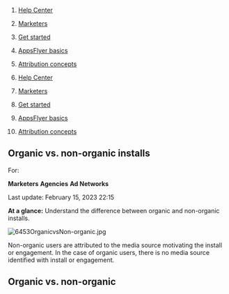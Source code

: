 1.  [Help Center](https://support.appsflyer.com/hc/en-us)
2.  [Marketers](https://support.appsflyer.com/hc/en-us/categories/6550444307985-Marketers)
3.  [Get started](https://support.appsflyer.com/hc/en-us/sections/6550753145745-Get-started)
4.  [AppsFlyer basics](https://support.appsflyer.com/hc/en-us/sections/6551113099153-AppsFlyer-basics)
5.  [Attribution concepts](https://support.appsflyer.com/hc/en-us/sections/6551394235409-Attribution-concepts)

1.  [Help Center](https://support.appsflyer.com/hc/en-us)
2.  [Marketers](https://support.appsflyer.com/hc/en-us/categories/6550444307985-Marketers)
3.  [Get started](https://support.appsflyer.com/hc/en-us/sections/6550753145745-Get-started)
4.  [AppsFlyer basics](https://support.appsflyer.com/hc/en-us/sections/6551113099153-AppsFlyer-basics)
5.  [Attribution concepts](https://support.appsflyer.com/hc/en-us/sections/6551394235409-Attribution-concepts)

## Organic vs. non-organic installs

For:

**Marketers** **Agencies** **Ad Networks**

Last update: February 15, 2023 22:15

**At a glance:** Understand the difference between organic and non-organic installs.

![6453OrganicvsNon-organic.jpg](https://support.appsflyer.com/hc/article_attachments/360018880878/6453OrganicvsNon-organic.jpg)

Non-organic users are attributed to the media source motivating the install or engagement. In the case of organic users, there is no media source identified with install or engagement.  

## Organic vs. non-organic